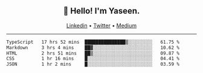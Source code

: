 <h2 align="center">👋 Hello! I'm Yaseen.</h2>
<p align="center">
  <a href="https://www.linkedin.com/in/yaseenkc/">Linkedin</a> •
  <a href="https://twitter.com/yaseeenkc">Twitter</a> •
  <a href="https://medium.com/@yaseen-kc">Medium</a>
</p>


<!--- 🔭 I’m currently working at []() as an  -->
<!--- - 💬 Ask me about **Javascript, React and Git** -->
<!--- - 📫 How to reach me: [@kc.yaseen](https://instagram.com/kc.yaseen) on Instagram -->
<!--- - ⚡ Fun fact: Big Fan of the :zap: emoji -->

-------

<!--START_SECTION:waka-->

```txt
TypeScript   17 hrs 52 mins  ███████████████▒░░░░░░░░░   61.75 %
Markdown     3 hrs 4 mins    ██▓░░░░░░░░░░░░░░░░░░░░░░   10.62 %
HTML         2 hrs 51 mins   ██▒░░░░░░░░░░░░░░░░░░░░░░   09.87 %
CSS          1 hr 16 mins    █░░░░░░░░░░░░░░░░░░░░░░░░   04.41 %
JSON         1 hr 2 mins     █░░░░░░░░░░░░░░░░░░░░░░░░   03.59 %
```

<!--END_SECTION:waka-->
